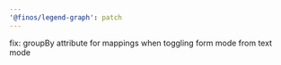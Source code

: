 ```yaml
---
'@finos/legend-graph': patch
---
```


fix: groupBy attribute for mappings when toggling form mode from text mode
